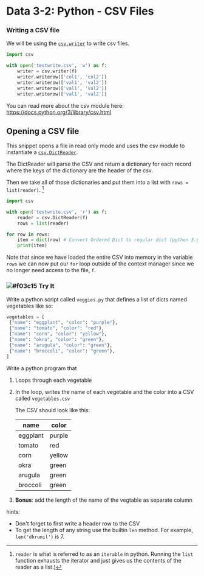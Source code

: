 # Data 3-2: Python - CSV Files

### Writing a CSV file

We will be using the [`csv.writer`](https://docs.python.org/3/library/csv.html#csv.writer) to write csv files.

```python
import csv

with open('testwrite.csv', 'w') as f:
    writer = csv.writer(f)
    writer.writerow(['col1', 'col2'])
    writer.writerow(['val1', 'val2'])
    writer.writerow(['val1', 'val2'])
    writer.writerow(['val1', 'val2'])
```

You can read more about the csv module here: https://docs.python.org/3/library/csv.html


## Opening a CSV file

This snippet opens a file in read only mode and uses the csv module to instantiate a [`csv.DictReader`](https://docs.python.org/3/library/csv.html#csv.DictReader). 

The DictReader will parse the CSV and return a dictionary for each record where the keys of the dictionary are the header of the csv. 

Then we take all of those dictionaries and put them into a list with `rows = list(reader)`. [^1] 

[^1]: `reader` is what is referred to as an `iterable` in python. Running the `list` function exhausts the iterator and just gives us the contents of the reader as a list.)


```python
import csv

with open('testwrite.csv', 'r') as f:
    reader = csv.DictReader(f)
    rows = list(reader)

for row in rows:
    item = dict(row) # Convert Ordered Dict to regular dict (python 3.6 or higher)
    print(item)
```

Note that since we have loaded the entire CSV into memory in the variable `rows` we can now put our `for` loop outside of the context manager since we no longer need access to the file, `f`.


### ![#f03c15](https://placehold.it/15/f03c15/000000?text=+) Try It

Write a python script called `veggies.py` that defines a list of dicts named vegetables like so:

```python
vegetables = [
 {"name": "eggplant", "color": "purple"},
 {"name": "tomato", "color": "red"},
 {"name": "corn", "color": "yellow"},
 {"name": "okra", "color": "green"},
 {"name": "arugula", "color": "green"},
 {"name": "broccoli", "color": "green"},
]
```

Write a python program that

1. Loops through each vegetable
2. In the loop, writes the name of each vegetable and the color into a CSV called `vegetables.csv`

	The CSV should look like this:
	
	name | color
	-----|-------
	eggplant | purple
	tomato | red
	corn | yellow
	okra | green
	arugula | green
	broccoli | green
	
3. **Bonus**: add the length of the name of the vegtable as separate column

hints:

* Don't forget to first write a header row to the CSV
* To get the length of any string use the builtin `len` method. For example, `len('dhrumil')` is 7.
